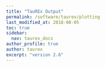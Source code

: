 ```yaml
---
title: "TauREx Output"
permalink: /software/taurex/plotting
last_modified_at: 2018-08-05
toc: true
sidebar:
  nav: taurex_docs
author_profile: true
author: taurex
excerpt: "version 2.6"
---
```

